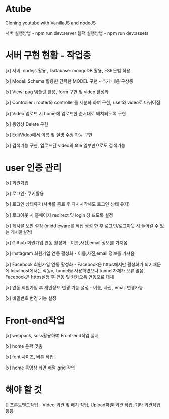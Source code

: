 # Atube

Cloning youtube with VanillaJS and nodeJS

서버 실행방법 - npm run dev:server
웹팩 실행방법 - npm run dev:assets

# 서버 구현 현황 - 작업중

[x] 서버: nodejs 활용 , Database: mongoDB 활용, ES6문법 적용

[x] Model: Schema 활용한 간략한 MODEL 구현 - 추가 내용 구상중

[x] View: pug 템플릿 활용, form 구현 및 video 활성화

[x] Controller : router와 controller를 세분화 하여 구현, user와 video로 나뉘어짐

[x] Video 업로드 시 home에 업로드한 순서대로 배치되도록 구현

[x] 동영상 Delete 구현

[x] EditVideo에서 이름 및 설명 수정 가능 구현

[x] 검색기능 구현, 업로드된 video의 title 일부만으로도 검색가능

# user 인증 관리

[x] 회원가입

[x] 로그인- 쿠키활용

[x] 로그인 상태유지(서버를 종료 후 다시시작해도 로그인 상태 유지)

[x] 로그아웃 시 홈페이지 redirect 및 login 창 뜨도록 설정

[x] 게시물 보안 설정 (middleware를 직접 생성 한 후 로그인/로그아웃 시 들어갈 수 있는 게시물설정)

[x] Github 회원가입 연동 활성화 - 이름,사진,email 정보를 가져옴

[x] Instagram 회원가입 연동 활성화 - 이름,사진,email 정보를 가져옴

[x] Facebook 회원가입 연동 활성화 - Facebook은 https에서만 활성화가 되기때문에 localhost에서는 작동x, tunnel을 사용하였으나 tunnel자체가 오류 많음,
Facebook은 https설정 후 연동 및 카카오톡 연동으로 대체

[x] 연동 회원가입 후 개인정보 변경 기능 설정 - 이름, 사진, email 변경가능

[x] 비밀번호 변경 기능 설정

# Front-end작업

[x] webpack, scss활용하여 Front-end작업 실시

[x] home 윤곽 맞춤

[x] font 사이즈, 버튼 작업

[x] home 동영상 화면 배열 grid 작업

# 해야 할 것

[] 프론트엔드작업 - Video 외관 및 배치 작업, Upload파일 외관 작업, 기타 외관작업 등등
